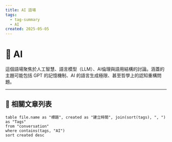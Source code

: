 ```yaml
---
title: AI 語場
tags:
  - tag-summary
  - AI
created: 2025-05-05
---
```


# 🧠 AI

這個語場聚焦於人工智慧、語言模型（LLM）、AI倫理與語用結構的討論。涵蓋的主題可能包括 GPT 的記憶機制、AI 的語言生成極限、甚至哲學上的認知重構問題。

---

## 📑 相關文章列表

```dataview
table file.name as "標題", created as "建立時間", join(sort(tags), ", ") as "Tags"
from "conversation"
where contains(tags, "AI")
sort created desc
```
